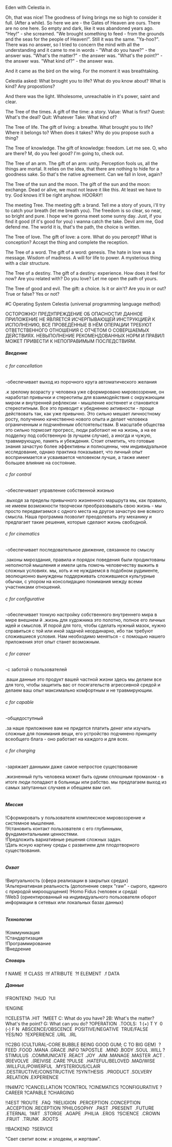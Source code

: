 Eden with Celestia in.

Oh, that was nice! The goodness of living brings me so high to consider it full. (After a while). So here we are - the Gates of Heaven are ours. There are no one here. So empty and dark, like it was abandoned years ago. "Hey!" - she screamed. "We brought something to feed - from the grounds and the seas for the people of Heaven!". Still it was the same. "Ya-hoo?". There was no answer, so I tried to concern the mind with all the understanding and it came to me in words - "What do you have?" - the answer was. "What's the matter?" - the answer was. "What's the point?" - the answer was. "What kind of?"  - the answer was. 

And it came as the bird on the wing. For the moment it was breathtaking.

Celestia asked: What brought you to life? What do you know about? What is kind? Any propostions?

And there was the light. Wholesome, unreachable in it's power, saint and clear.

The Tree of the times. A gift of the time: a story.
Value: What is first? Quest: What's the deal? Quit: Whatever Take: What kind of?  

The Tree of life. The gift of living: a breathe.
What brought you to life? Where it belongs to? When does it takes? Why do you propose such a thing?

The Tree of knowledge. The gift of knowledge: freedom.
Let me see. O, who are there? M, do you feel good? I'm going to, check out. 

The Tree of an arm. The gift of an arm: unity.
Perception fools us, all the things are mortal. It relies on the idea, that there are nothing to hide for a goodness sake. So that's the native agreement. Can we fall in love, again?

The Tree of the sun and the moon. The gift of the sun and the moon: exchange.
Dead or alive, we must not leave it like this. At least we have to try. God knows it'll be right anyhow. HOORAY! 

The meeting Tree. The meeting gift: a brand. 
Tell me a story of yours, i'll try to catch your breath (let me breath you). The freedom is so clear, so near, so bright and pure. I hope we're gonna meet some sunny day. Just, if you find it good (if it's good for you) i wanna catch the take. Devil arm me, God defend me. The world it is, that's the path, the choice is written.

The Tree of love. The gift of love: a core.
What do you percept? What is conception? Accept the thing and complete the reception.

The Tree of a word. The gift of a word: genesis.
The hate in love was a message. Wisdom of madness. A will for life to power. A mysterious thing with a clair structure.

The Tree of a destiny. The gift of a destiny: experience.
How does it feel for now? Are you related with? Do you love? Let me open the path of yours.

The Tree of good and evil. The gift: a choice.
Is it or ain't? Are you in or out? True or false? Yes or not?

#С Operating System Celestia (universal programming language method)  

ОСТОРОЖНО! ПРЕДУПРЕЖДЕНИЕ ОБ ОПАСНОСТИ! ДАННОЕ ПРИЛОЖЕНИЕ НЕ ЯВЛЯЕТСЯ ИСЧЕРПЫВАЮЩЕЙ ИНСТРУКЦИЕЙ К ИСПОЛНЕНИЮ, ВСЕ ПРОВЕДЁННЫЕ В НЁМ ОПЕРАЦИИ ТРЕБУЮТ ОТВЕТСТВЕННОГО ОТНОШЕНИЯ С ОТЧЕТОМ О СОВЕРШАЕМЫХ ДЕЙСТВИЯХ. НЕВЫПОЛНЕНИЕ РЕКОМЕНДОВАННЫХ НОРМ И ПРАВИЛ МОЖЕТ ПРИВЕСТИ К НЕПОПРАВИМЫМ ПОСЛЕДСТВИЯМ.

##### Введение

###### c for cancellation
-обеспечивает выход из порочного круга автоматического желания

.к зрелому возрасту у человека уже сформировано мировоззрение, он наработал привычки и стереотипы для взаимодействия с окружающим миром и внутренней рефлексии - мышление костенеет и становится стереотипным. Все это приводит к убеднению активности - проще действовать так, как уже привычно. Это сильно мешает личностному росту, получению качественно нового опыта и делает человека ограниченным и подчинённым обстоятельствам. В масштабе общества это сильно тормозит прогресс, люди работают не на жизнь, а на ее подделку под собственную (в лучшем случае), а иногда и чужую, травмирующую, память и убеждения. Стоит отметить, что готовые знания зачастую более эффективны и полноценны, чем индивидуальное исследование, однако практика показывает, что личный опыт воспринимается и усваивается человеком лучше, а также имеет большее влияние на состояние.

###### c for control  
-обеспечивает управление собственной жизнью

.выходя за пределы привычного жизненного маршрута мы, как правило, не имеем возможности творчески преобразовывать свою жизнь - мы просто передвигаемся с одного места на другое зачастую вне всякого смысла. Наша программа позволит преодолевать эту механику и предлагает такие решения, которые сделают жизнь свободной. 

###### c for cinematics
-обеспечивает последовательное движение, связанное по смыслу

.законы мироздания, правила и порядок поведения были продиктованы неполнотой мышления и имели цель помочь человечеству выжить в сложных условиях. мы, хоть и не нуждаемся в подобном рудименте, эволюционно вынуждены поддерживать сложившиеся культурные обычаи, с упором на консолидацию понимания между всеми участниками отношений.  

###### c for configurative
-обеспечивает тонкую настройку собственного внутреннего мира в мире внешнем
й
.жизнь для художника это полотно, полное его личных идей и смыслов. И порой для того, чтобы сделать нужный мазок, нужно справиться с той или иной задачей неординарно, ибо так требуют сложившиеся условия. Нам необходимо меняться - с помощью нашего приложения этот опыт станет возможным.
 
###### c for career
-с заботой о пользователей

.ваши данные это продукт вашей частной жизни здесь мы делаем все для того, чтобы защитить вас от посягательств агрессивной средой и делаем ваш опыт максимально комфортным и не травмирующим.  

###### c for capable
-общедоступный

.за наше приложение вам не придется платить денег или изучать сложные для понимания вещи, его устройство подчинено принципу всеобщего блага - оно работает на каждого и для всех.  

###### c for charging
-заряжает данными даже самое непростое существование

.жизненный путь человека может быть одним сплошным промахом - в итоге люди попадают в больницы или рабство. мы предлагаем выход из самых запутанных случаев и обещаем вам сил.  
    
##### Миссия  
!Сформировать у пользователя комплексное мировоззрение и системное мышление.  
!Установить контакт пользователя с его глубинными, фундаментальными ценностями.  
!Предложить вариативные решения сложных задач.  
!Дать ясную картину среды с развитием для плодотворного существования.  
   
##### Охват  
!Виртуальность (сфера реализации в закрытых средах)  
!Альтернативная реальность (дополнение сверх "raw" - сырого, единого с природой мироощущения) 
!Homo Fidus (человек и среда)  
!Web3 (ориентированный на индивидуального пользователя оборот информации в сетевых или локальных базах данных)  
    
##### Технологии  
!Коммуникация  
!Стандартизация  
!Программирование  
!Внедрение

##### Словарь

f NAME  
!f CLASS  
!!f ATRIBUTE  
?f ELEMENT  
.f DATA  

##### Данные

!FRONTEND  
?HUD  
?UI

!ENGINE  

!!CELEST1A
.HIT 
?MEET
C: What do you have?
2B: What's the matter? What's the point?
G: What can you do? 
?OPERATION  
.TOOLS:  
1 (+) T Y  
0 (-) F N  
ABSCENCE/OBSCENCE  
POSITIVE/NEGATIVE  
TRUE/FALSE
YES/NO  
?EXPERIENCE
.URL  
.IRL  

!!C2BG (CULTURAL-CORE BUBBLE BEING GOOD GUM; C TO BIG GEM)  
?FEED
.FOOD
.MANA
.GRACE
.INFO
?APOSTLE  
.MIND
.BODY
.SOUL
.WILL
?STIMULUS  
.COMMUNICATE
.REACT
.JOY  
.AIM
.MANAGE
.MASTER
.ACT
.(R)EVOLVE  
.(RE)VISE
.CARE
?PULSE  
.HATEFUL/BELOVED
.MAD/WISE
.WILLFUL/POWERFUL  
.MYSTERIOUS/CLAIR
.DESTRUCTIVE/CONSTRUCTIVE
?SYNTHESIS  
.PRODUCT
.SOLVERY
.RELATION
.EXPERIENCE

!!N4M7C
?CANCELLATION
?CONTROL
?CINEMATICS
?CONFIGURATIVE
?CAREER
?CAPABLE
?CHARGING

!!4EST 
?ROUTE  
.FAQ  
?RELIGION  
.PERCEPTION
.CONCEPTION
.ACCEPTION
.RECEPTION
?PHILOSOPHY  
.PAST 
.PRESENT  
.FUTURE  
.ETERNAL  
?ART  
.STORGE  
.AGAPE  
.PHILIA  
.EROS  
?SCIENCE  
.CROWN  
.FRUIT  
.TRUNK  
.ROOTS  

!!BACKEND  
?SERVICE

"Свет светит всем: и злодеям, и жертвам".

